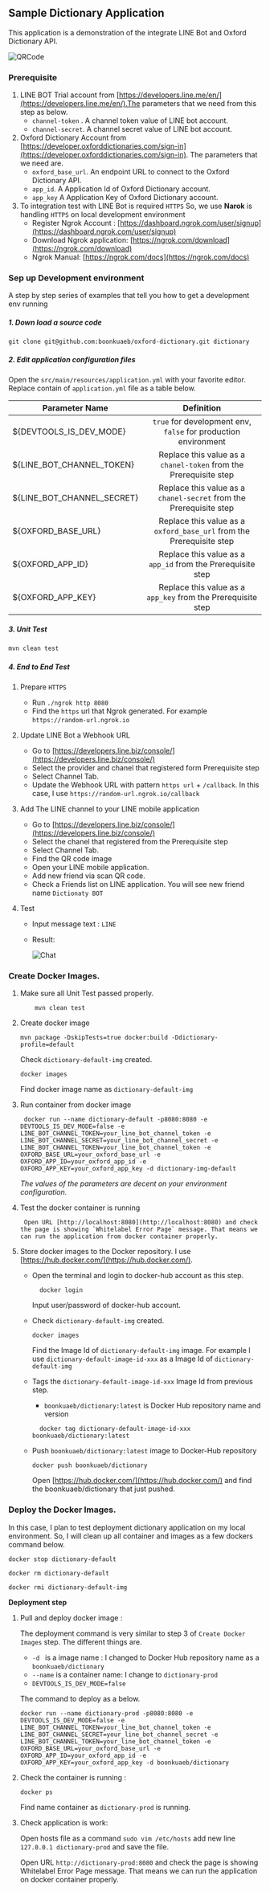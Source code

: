 ## Sample Dictionary Application

This application is a demonstration of the integrate LINE Bot and Oxford Dictionary API.

   ![QRCode](docs/qr-code.png "qr code chat")

### Prerequisite

1. LINE BOT Trial account from [https://developers.line.me/en/](https://developers.line.me/en/).The parameters that we need from this step as below.
     * `channel-token` . A channel token value of LINE bot account.
     * `channel-secret`. A channel secret value of LINE bot account.
2. Oxford Dictionary Account from [https://developer.oxforddictionaries.com/sign-in](https://developer.oxforddictionaries.com/sign-in). The parameters that we need are.
    * `oxford_base_url`. An endpoint URL to connect to the Oxford Dictionary API.
    * `app_id`. A Application Id of Oxford Dictionary account.
    * `app_key` A Application Key of Oxford Dictionary account.
3. To integration test with LINE Bot is required `HTTPS` So, we use **Narok** is handling `HTTPS` on local development environment
    * Register Ngrok Account : [https://dashboard.ngrok.com/user/signup](https://dashboard.ngrok.com/user/signup)
    * Download Ngrok application: [https://ngrok.com/download](https://ngrok.com/download)
    * Ngrok Manual: [https://ngrok.com/docs](https://ngrok.com/docs)
### Sep up Development environment
A step by step series of examples that tell you how to get a development env running
##### 1. Down load a source code
```git
git clone git@github.com:boonkuaeb/oxford-dictionary.git dictionary
```
##### 2. Edit application configuration files
Open the `src/main/resources/application.yml` with your favorite editor.
Replace contain of `application.yml` file as a table below.

| Parameter Name        | Definition|
| ------------- |:-------------:|
| ${DEVTOOLS_IS_DEV_MODE}      |  `true` for development env, `false` for production environment |
| ${LINE_BOT_CHANNEL_TOKEN}      | Replace this value as a `chanel-token` from the Prerequisite  step |
| ${LINE_BOT_CHANNEL_SECRET} | Replace this value as a `chanel-secret` from the Prerequisite  step     |
| ${OXFORD_BASE_URL} | Replace this value as a `oxford_base_url` from the Prerequisite  step     |
| ${OXFORD_APP_ID} | Replace this value as a `app_id` from the Prerequisite  step      |
| ${OXFORD_APP_KEY} | Replace this value as a `app_key` from the Prerequisite  step       |

##### 3. Unit Test
```bash
mvn clean test
```

##### 4. End to End Test
1. Prepare `HTTPS`
    * Run `./ngrok http 8080`
    * Find the `https` url that Ngrok generated. For example `https://random-url.ngrok.io`
2. Update LINE Bot a Webhook URL
    * Go to [https://developers.line.biz/console/](https://developers.line.biz/console/)
    * Select the provider and chanel that registered form Prerequisite step
    * Select Channel Tab.
    * Update the Webhook URL with pattern `https url` + `/callback`. In this case, I use `https://random-url.ngrok.io/callback`
   
3. Add The LINE channel to your LINE mobile application 
    * Go to [https://developers.line.biz/console/](https://developers.line.biz/console/)
    * Select the chanel that registered from the Prerequisite step
    * Select Channel Tab.
    * Find the QR code image
    * Open your LINE mobile application. 
    * Add new friend via scan QR code.
    * Check a Friends list on LINE application. You will see new friend name `Dictionaty BOT`
    
4. Test
    * Input message text : `LINE`
    * Result: 
    
      ![Chat](docs/test-chat.png "Test chat" )


### Create Docker Images.

1. Make sure all Unit Test passed properly. 
    ```$docker
        mvn clean test
    ```
2. Create docker image
    ```$docker
    mvn package -DskipTests=true docker:build -Ddictionary-profile=default
    ```
    Check `dictionary-default-img` created.
      ```docker
      docker images
      ```
      Find docker image name as  `dictionary-default-img`
      
3. Run container from docker image
    ```docker
     docker run --name dictionary-default -p8080:8080 -e DEVTOOLS_IS_DEV_MODE=false -e LINE_BOT_CHANNEL_TOKEN=your_line_bot_channel_token -e LINE_BOT_CHANNEL_SECRET=your_line_bot_channel_secret -e LINE_BOT_CHANNEL_TOKEN=your_line_bot_channel_token -e OXFORD_BASE_URL=your_oxford_base_url -e OXFORD_APP_ID=your_oxford_app_id -e OXFORD_APP_KEY=your_oxford_app_key -d dictionary-img-default
    ```
    _The values of the parameters are decent on your environment configuration._
4. Test the docker container is running

        Open URL [http://localhost:8080](http://localhost:8080) and check the page is showing `Whitelabel Error Page` message. That means we can run the application from docker container properly.


5. Store docker images to the Docker repository.
    I use [https://hub.docker.com/](https://hub.docker.com/). 
    * Open the terminal and login to docker-hub account as this step.
        ```docker
          docker login
        ```
        Input user/password of docker-hub account.
    * Check `dictionary-default-img` created.
      ```docker
      docker images
      ```
      Find the Image Id of `dictionary-default-img` image.
      For example I use `dictionary-default-image-id-xxx` as a Image Id of `dictionary-default-img`
        
    * Tags  the  `dictionary-default-image-id-xxx` Image Id from previous step.
        * `boonkuaeb/dictionary:latest` is Docker Hub repository name and version

        ```docker
          docker tag dictionary-default-image-id-xxx boonkuaeb/dictionary:latest
       ```
        
    * Push `boonkuaeb/dictionary:latest` image to Docker-Hub repository
      ```docker
      docker push boonkuaeb/dictionary
      ```
      Open [https://hub.docker.com/](https://hub.docker.com/) and find the boonkuaeb/dictionary that just pushed.
      
### Deploy the Docker Images.      
In this case, I plan to test deployment dictionary application on my local environment. So, I will clean up all container and images as a few dockers command below.

```docker
docker stop dictionary-default
```

```docker
docker rm dictionary-default
```


```docker
docker rmi dictionary-default-img
```

**Deployment step**
1. Pull and deploy docker image :

    The deployment command is very similar to step 3 of `Create Docker Images` step. The different things are. 
    * `-d ` is a image name : I changed to Docker Hub repository  name as a `boonkuaeb/dictionary`
    * `--name` is a container name: I change to `dictionary-prod`
    * `DEVTOOLS_IS_DEV_MODE=false` 
    
    The command to deploy as a below.
    ```docker
    docker run --name dictionary-prod -p8080:8080 -e DEVTOOLS_IS_DEV_MODE=false -e LINE_BOT_CHANNEL_TOKEN=your_line_bot_channel_token -e LINE_BOT_CHANNEL_SECRET=your_line_bot_channel_secret -e LINE_BOT_CHANNEL_TOKEN=your_line_bot_channel_token -e OXFORD_BASE_URL=your_oxford_base_url -e OXFORD_APP_ID=your_oxford_app_id -e OXFORD_APP_KEY=your_oxford_app_key -d boonkuaeb/dictionary
    ```
2. Check the container is running :
    ```docker
    docker ps
    ```
    Find name container as `dictionary-prod` is running.
    
3. Check application is work:

    Open hosts file as a command `sudo vim /etc/hosts` add new line `127.0.0.1 dictionary-prod` and save the file.
    
    Open URL `http://dictionary-prod:8080` and check the page is showing Whitelabel Error Page message. That means we can run the application on docker container properly.
    

